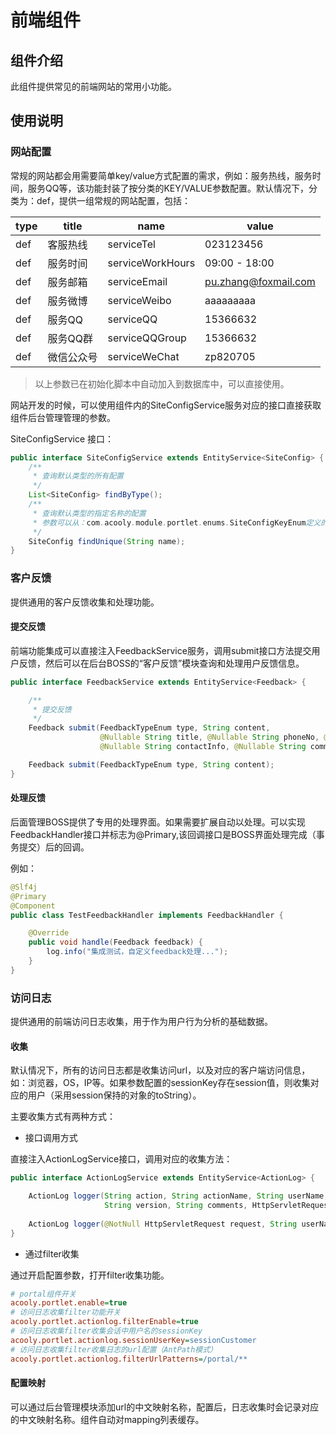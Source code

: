 前端组件
====

## 组件介绍

此组件提供常见的前端网站的常用小功能。

## 使用说明

### 网站配置

常规的网站都会用需要简单key/value方式配置的需求，例如：服务热线，服务时间，服务QQ等，该功能封装了按分类的KEY/VALUE参数配置。默认情况下，分类为：def，提供一组常规的网站配置，包括：

|type|title  |name         |value
|----|-------|-------------|---------
|def|客服热线	|serviceTel	 |023123456
|def|服务时间	|serviceWorkHours	|09:00 - 18:00
|def|服务邮箱	|serviceEmail	    |pu.zhang@foxmail.com
|def|服务微博	|serviceWeibo	    |aaaaaaaaa
|def|服务QQ	|serviceQQ	        |15366632
|def|服务QQ群	|serviceQQGroup	|15366632
|def|微信公众号	|serviceWeChat	|zp820705

> 以上参数已在初始化脚本中自动加入到数据库中，可以直接使用。

网站开发的时候，可以使用组件内的SiteConfigService服务对应的接口直接获取组件后台管理管理的参数。

SiteConfigService 接口：

```java
public interface SiteConfigService extends EntityService<SiteConfig> {
    /**
     * 查询默认类型的所有配置
     */
    List<SiteConfig> findByType();
    /**
     * 查询默认类型的指定名称的配置
     * 参数可以从：com.acooly.module.portlet.enums.SiteConfigKeyEnum定义的key
     */
    SiteConfig findUnique(String name);
}
```

### 客户反馈

提供通用的客户反馈收集和处理功能。

#### 提交反馈

前端功能集成可以直接注入FeedbackService服务，调用submit接口方法提交用户反馈，然后可以在后台BOSS的“客户反馈”模块查询和处理用户反馈信息。

```java
public interface FeedbackService extends EntityService<Feedback> {

    /**
     * 提交反馈
     */
    Feedback submit(FeedbackTypeEnum type, String content,
                    @Nullable String title, @Nullable String phoneNo, @Nullable String address,
                    @Nullable String contactInfo, @Nullable String comments, @Nullable String userName);

    Feedback submit(FeedbackTypeEnum type, String content);
}

```

#### 处理反馈

后面管理BOSS提供了专用的处理界面。如果需要扩展自动以处理。可以实现FeedbackHandler接口并标志为@Primary,该回调接口是BOSS界面处理完成（事务提交）后的回调。

例如：

```java
@Slf4j
@Primary
@Component
public class TestFeedbackHandler implements FeedbackHandler {

    @Override
    public void handle(Feedback feedback) {
        log.info("集成测试，自定义feedback处理...");
    }
}
```

### 访问日志

提供通用的前端访问日志收集，用于作为用户行为分析的基础数据。

#### 收集

默认情况下，所有的访问日志都是收集访问url，以及对应的客户端访问信息，如：浏览器，OS，IP等。如果参数配置的sessionKey存在session值，则收集对应的用户（采用session保持的对象的toString）。

主要收集方式有两种方式：

* 接口调用方式

直接注入ActionLogService接口，调用对应的收集方法：

```java
public interface ActionLogService extends EntityService<ActionLog> {

    ActionLog logger(String action, String actionName, String userName, ActionChannelEnum actionChannel,
                     String version, String comments, HttpServletRequest request);
                     
    ActionLog logger(@NotNull HttpServletRequest request, String userName);
}
```

* 通过filter收集

通过开启配置参数，打开filter收集功能。

```ini
# portal组件开关
acooly.portlet.enable=true
# 访问日志收集filter功能开关
acooly.portlet.actionlog.filterEnable=true
# 访问日志收集filter收集会话中用户名的sessionKey
acooly.portlet.actionlog.sessionUserKey=sessionCustomer
# 访问日志收集filter收集日志的url配置（AntPath模式）
acooly.portlet.actionlog.filterUrlPatterns=/portal/**
```

#### 配置映射

可以通过后台管理模块添加url的中文映射名称，配置后，日志收集时会记录对应的中文映射名称。组件自动对mapping列表缓存。




